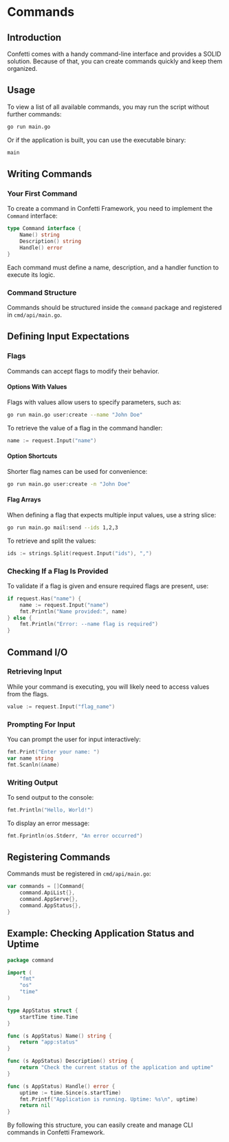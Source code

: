 # Commands

## Introduction

Confetti comes with a handy command-line interface and provides a SOLID solution. Because of that, you can create commands quickly and keep them organized.

## Usage

To view a list of all available commands, you may run the script without further commands:

```sh
go run main.go
```

Or if the application is built, you can use the executable binary:

```sh
main
```

## Writing Commands

### Your First Command

To create a command in Confetti Framework, you need to implement the `Command` interface:

```go
type Command interface {
    Name() string
    Description() string
    Handle() error
}
```

Each command must define a name, description, and a handler function to execute its logic.

### Command Structure

Commands should be structured inside the `command` package and registered in `cmd/api/main.go`.

## Defining Input Expectations

### Flags

Commands can accept flags to modify their behavior.

#### Options With Values

Flags with values allow users to specify parameters, such as:

```sh
go run main.go user:create --name "John Doe"
```

To retrieve the value of a flag in the command handler:

```go
name := request.Input("name")
```

#### Option Shortcuts

Shorter flag names can be used for convenience:

```sh
go run main.go user:create -n "John Doe"
```

#### Flag Arrays

When defining a flag that expects multiple input values, use a string slice:

```sh
go run main.go mail:send --ids 1,2,3
```

To retrieve and split the values:

```go
ids := strings.Split(request.Input("ids"), ",")
```

### Checking If a Flag Is Provided

To validate if a flag is given and ensure required flags are present, use:

```go
if request.Has("name") {
    name := request.Input("name")
    fmt.Println("Name provided:", name)
} else {
    fmt.Println("Error: --name flag is required")
}
```

## Command I/O

### Retrieving Input

While your command is executing, you will likely need to access values from the flags.

```go
value := request.Input("flag_name")
```

### Prompting For Input

You can prompt the user for input interactively:

```go
fmt.Print("Enter your name: ")
var name string
fmt.Scanln(&name)
```

### Writing Output

To send output to the console:

```go
fmt.Println("Hello, World!")
```

To display an error message:

```go
fmt.Fprintln(os.Stderr, "An error occurred")
```

## Registering Commands

Commands must be registered in `cmd/api/main.go`:

```go
var commands = []Command{
    command.ApiList{},
    command.AppServe{},
    command.AppStatus{},
}
```

## Example: Checking Application Status and Uptime

```go
package command

import (
    "fmt"
    "os"
    "time"
)

type AppStatus struct {
    startTime time.Time
}

func (s AppStatus) Name() string {
    return "app:status"
}

func (s AppStatus) Description() string {
    return "Check the current status of the application and uptime"
}

func (s AppStatus) Handle() error {
    uptime := time.Since(s.startTime)
    fmt.Printf("Application is running. Uptime: %s\n", uptime)
    return nil
}
```

By following this structure, you can easily create and manage CLI commands in Confetti Framework.

